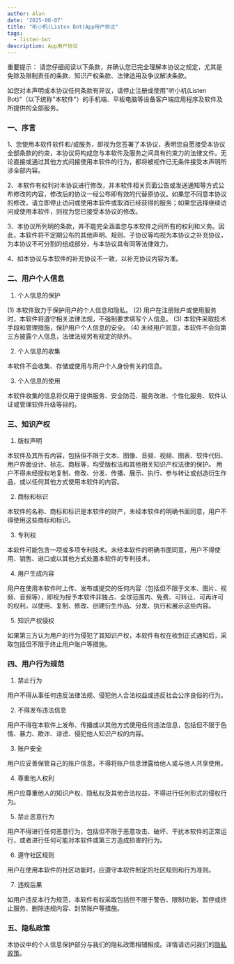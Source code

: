```yaml
---
author: Alan
date: '2025-08-07'
title: "听小机(Listen Bot)App用户协议"
tags:
  - listen-bot
description: App用户协议
---
```


重要提示： 请您仔细阅读以下条款，并确认您已完全理解本协议之规定，尤其是免除及限制责任的条款、知识产权条款、法律适用及争议解决条款。

如您对本声明或本协议任何条款有异议，请停止注册或使用"听小机(Listen Bot)"（以下统称"本软件"）的手机端、平板电脑等设备客户端应用程序及软件及所提供的全部服务。

### 一、序言

1、您使用本软件软件和/或服务，即视为您签署了本协议，表明您自愿接受本协议全部条款的约束，本协议将构成您与本软件及服务之间具有约束力的法律文件。无论直接或通过其他方式间接使用本软件的行为，都将被视作已无条件接受本声明所涉全部内容。

2、本软件有权利对本协议进行修改，并本软件相关页面公告或发送通知等方式公布修改的内容，修改后的协议一经公布即有效的代替原协议。如果您不同意本协议的修改，请立即停止访问或使用本软件或取消已经获得的服务；如果您选择继续访问或使用本软件，则视为您已接受本协议的修改。

3、本协议所列明的条款，并不能完全涵盖您与本软件之间所有的权利和义务。因此，本软件将不定期公布的其他声明、规则、子协议等均视为本协议之补充协议，为本协议不可分割的组成部分，与本协议具有同等法律效力。

4、如本协议与本软件的补充协议不一致，以补充协议内容为准。

### 二、用户个人信息

1. 个人信息的保护

(1) 本软件致力于保护用户的个人信息和隐私。
(2) 用户在注册账户或使用服务时，本软件将遵守相关法律法规，不强制要求填写个人信息。
(3) 本软件采取技术手段和管理措施，保护用户个人信息的安全。
(4) 未经用户同意，本软件不会向第三方披露个人信息，法律法规另有规定的除外。

2. 个人信息的收集

本软件不会收集、存储或使用与用户个人身份有关的信息。

3. 个人信息的使用

本软件收集的信息将仅用于提供服务、安全防范、服务改进、个性化服务、软件认证或管理软件升级等目的。

### 三、知识产权

1. 版权声明

本软件及其所有内容，包括但不限于文本、图像、音频、视频、图表、软件代码、用户界面设计、标志、商标等，均受版权法和其他相关知识产权法律的保护。
用户不得未经授权地复制、修改、分发、传播、展示、执行、参与转让或创造衍生作品，或以任何其他方式使用本软件的内容。

2. 商标和标识

本软件的名称、商标和标识是本软件的财产，未经本软件的明确书面同意，用户不得使用这些商标和标识。

3. 专利权

本软件可能包含一项或多项专利技术。未经本软件的明确书面同意，用户不得使用、销售、进口或以其他方式处置本软件的专利技术。

4. 用户生成内容

用户在使用本软件时上传、发布或提交的任何内容（包括但不限于文本、图片、视频、音频等），即视为授予本软件非独占、全球范围内、免费、可转让、可再许可的权利，以使用、复制、修改、创建衍生作品、分发、执行和展示这些内容。

5. 知识产权侵权

如果第三方认为用户的行为侵犯了其知识产权，本软件有权在收到正式通知后，采取包括但不限于终止用户账户等措施。

### 四、用户行为规范

1. 禁止行为

用户不得从事任何违反法律法规、侵犯他人合法权益或违反社会公序良俗的行为。

2. 不得发布违法信息

用户不得在本软件上发布、传播或以其他方式使用任何违法信息，包括但不限于色情、暴力、欺诈、诽谤、侵犯他人知识产权的内容。

3. 账户安全

用户应妥善保管自己的账户信息，不得将账户信息泄露给他人或与他人共享使用。

4. 尊重他人权利

用户应尊重他人的知识产权、隐私权及其他合法权益，不得进行任何形式的侵权行为。

5. 禁止恶意行为

用户不得进行任何恶意行为，包括但不限于恶意攻击、破坏、干扰本软件的正常运行，或者进行任何可能对本软件或第三方造成损害的行为。

6. 遵守社区规则

用户在使用本软件的社区功能时，应遵守本软件制定的社区规则和行为准则。

7. 违规后果

如用户违反本行为规范，本软件有权采取包括但不限于警告、限制功能、暂停或终止服务、删除违规内容、封禁账户等措施。

### 五、隐私政策

本协议中的个人信息保护部分与我们的隐私政策相辅相成。详情请访问我们的[隐私政策](private-info.md)。